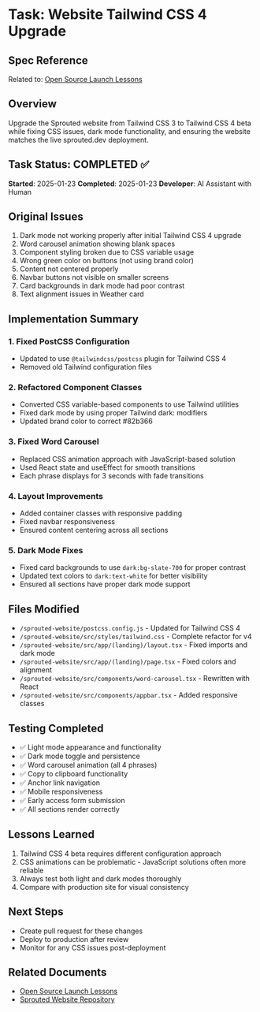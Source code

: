 # Task: Website Tailwind CSS 4 Upgrade

## Spec Reference
Related to: [Open Source Launch Lessons](/docs/specs/open-source-launch-lessons.md)

## Overview
Upgrade the Sprouted website from Tailwind CSS 3 to Tailwind CSS 4 beta while fixing CSS issues, dark mode functionality, and ensuring the website matches the live sprouted.dev deployment.

## Task Status: COMPLETED ✅

**Started**: 2025-01-23
**Completed**: 2025-01-23
**Developer**: AI Assistant with Human

## Original Issues
1. Dark mode not working properly after initial Tailwind CSS 4 upgrade
2. Word carousel animation showing blank spaces
3. Component styling broken due to CSS variable usage
4. Wrong green color on buttons (not using brand color)
5. Content not centered properly
6. Navbar buttons not visible on smaller screens
7. Card backgrounds in dark mode had poor contrast
8. Text alignment issues in Weather card

## Implementation Summary

### 1. Fixed PostCSS Configuration
- Updated to use `@tailwindcss/postcss` plugin for Tailwind CSS 4
- Removed old Tailwind configuration files

### 2. Refactored Component Classes
- Converted CSS variable-based components to use Tailwind utilities
- Fixed dark mode by using proper Tailwind dark: modifiers
- Updated brand color to correct #82b366

### 3. Fixed Word Carousel
- Replaced CSS animation approach with JavaScript-based solution
- Used React state and useEffect for smooth transitions
- Each phrase displays for 3 seconds with fade transitions

### 4. Layout Improvements
- Added container classes with responsive padding
- Fixed navbar responsiveness
- Ensured content centering across all sections

### 5. Dark Mode Fixes
- Fixed card backgrounds to use `dark:bg-slate-700` for proper contrast
- Updated text colors to `dark:text-white` for better visibility
- Ensured all sections have proper dark mode support

## Files Modified
- `/sprouted-website/postcss.config.js` - Updated for Tailwind CSS 4
- `/sprouted-website/src/styles/tailwind.css` - Complete refactor for v4
- `/sprouted-website/src/app/(landing)/layout.tsx` - Fixed imports and dark mode
- `/sprouted-website/src/app/(landing)/page.tsx` - Fixed colors and alignment
- `/sprouted-website/src/components/word-carousel.tsx` - Rewritten with React
- `/sprouted-website/src/components/appbar.tsx` - Added responsive classes

## Testing Completed
- ✅ Light mode appearance and functionality
- ✅ Dark mode toggle and persistence
- ✅ Word carousel animation (all 4 phrases)
- ✅ Copy to clipboard functionality
- ✅ Anchor link navigation
- ✅ Mobile responsiveness
- ✅ Early access form submission
- ✅ All sections render correctly

## Lessons Learned
1. Tailwind CSS 4 beta requires different configuration approach
2. CSS animations can be problematic - JavaScript solutions often more reliable
3. Always test both light and dark modes thoroughly
4. Compare with production site for visual consistency

## Next Steps
- Create pull request for these changes
- Deploy to production after review
- Monitor for any CSS issues post-deployment

## Related Documents
- [Open Source Launch Lessons](/docs/specs/open-source-launch-lessons.md)
- [Sprouted Website Repository](https://github.com/sprouted-dev/sprouted-website)